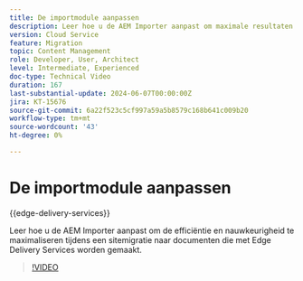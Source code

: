 ```yaml
---
title: De importmodule aanpassen
description: Leer hoe u de AEM Importer aanpast om maximale resultaten te bereiken tijdens de sitemigratie.
version: Cloud Service
feature: Migration
topic: Content Management
role: Developer, User, Architect
level: Intermediate, Experienced
doc-type: Technical Video
duration: 167
last-substantial-update: 2024-06-07T00:00:00Z
jira: KT-15676
source-git-commit: 6a22f523c5cf997a59a5b8579c168b641c009b20
workflow-type: tm+mt
source-wordcount: '43'
ht-degree: 0%

---
```



# De importmodule aanpassen

{{edge-delivery-services}}

Leer hoe u de AEM Importer aanpast om de efficiëntie en nauwkeurigheid te maximaliseren tijdens een sitemigratie naar documenten die met Edge Delivery Services worden gemaakt.

>[!VIDEO](https://video.tv.adobe.com/v/3429596/?learn=on)
